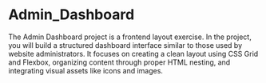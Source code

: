 # Admin_Dashboard
The Admin Dashboard project is a frontend layout exercise. In the project, you will build a structured dashboard interface similar to those used by website administrators. It focuses on creating a clean layout using CSS Grid and Flexbox, organizing content through proper HTML nesting, and integrating visual assets like icons and images. 
